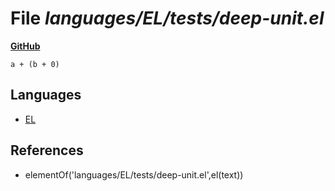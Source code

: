 # File _languages/EL/tests/deep-unit.el_
**[GitHub](https://github.com/softlang/yas/blob/master/languages/EL/tests/deep-unit.el)**
```
a + (b + 0)
```

## Languages
* [EL](../languages/EL.md)

## References
* elementOf('languages/EL/tests/deep-unit.el',el(text))
